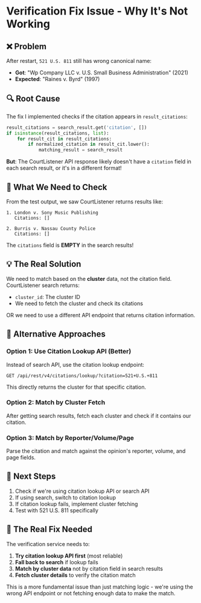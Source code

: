 # Verification Fix Issue - Why It's Not Working

## ❌ **Problem**

After restart, `521 U.S. 811` still has wrong canonical name:
- **Got**: "Wp Company LLC v. U.S. Small Business Administration" (2021)
- **Expected**: "Raines v. Byrd" (1997)

## 🔍 **Root Cause**

The fix I implemented checks if the citation appears in `result_citations`:

```python
result_citations = search_result.get('citation', [])
if isinstance(result_citations, list):
    for result_cit in result_citations:
        if normalized_citation in result_cit.lower():
            matching_result = search_result
```

**But**: The CourtListener API response likely doesn't have a `citation` field in each search result, or it's in a different format!

## 🧪 **What We Need to Check**

From the test output, we saw CourtListener returns results like:
```
1. London v. Sony Music Publishing
   Citations: []
   
2. Burris v. Nassau County Police  
   Citations: []
```

The `citations` field is **EMPTY** in the search results!

## 💡 **The Real Solution**

We need to match based on the **cluster** data, not the citation field. CourtListener search returns:
- `cluster_id`: The cluster ID
- We need to fetch the cluster and check its citations

OR we need to use a different API endpoint that returns citation information.

## 🔧 **Alternative Approaches**

### Option 1: Use Citation Lookup API (Better)
Instead of search API, use the citation lookup endpoint:
```
GET /api/rest/v4/citations/lookup/?citation=521+U.S.+811
```

This directly returns the cluster for that specific citation.

### Option 2: Match by Cluster Fetch
After getting search results, fetch each cluster and check if it contains our citation.

### Option 3: Match by Reporter/Volume/Page
Parse the citation and match against the opinion's reporter, volume, and page fields.

## 📝 **Next Steps**

1. Check if we're using citation lookup API or search API
2. If using search, switch to citation lookup
3. If citation lookup fails, implement cluster fetching
4. Test with 521 U.S. 811 specifically

## 🎯 **The Real Fix Needed**

The verification service needs to:
1. **Try citation lookup API first** (most reliable)
2. **Fall back to search** if lookup fails
3. **Match by cluster data** not by citation field in search results
4. **Fetch cluster details** to verify the citation match

This is a more fundamental issue than just matching logic - we're using the wrong API endpoint or not fetching enough data to make the match.

